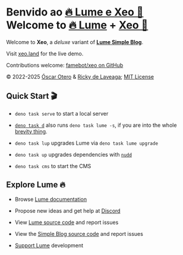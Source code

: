 # Benvido ao [🔥 Lume e Xeo 🧊](https://translate.google.com/?sl=gl&tl=en&text=Lume%20e%20Xeo&op=translate)<br>Welcome to [🔥 Lume](https://translate.google.com/?sl=gl&tl=en&text=Lume&op=translate) + [Xeo 🧊](https://translate.google.com/?sl=gl&tl=en&text=Xeo&op=translate)

Welcome to **Xeo**, a _deluxe_ variant of
[**Lume&nbsp;Simple&nbsp;Blog**](https://lume.land/theme/simple-blog/).

Visit [xeo.land](https://xeo.land) for the live demo.

Contributions welcome: [famebot/xeo on GitHub](https://github.com/famebot/xeo)

&copy; 2022-2025 [Óscar&nbsp;Otero](https://oscarotero.com/) &amp;
[Ricky&nbsp;de&nbsp;Laveaga](https://rdela.com/); [MIT License](./LICENSE.md)

## Quick Start 🎬

- `deno task serve` to start a local server

- [`deno task d`](./deno.json) also runs `deno task lume -s`, if you are into
  the whole
  [brevity&nbsp;thing](https://en.wikiquote.org/wiki/The_Big_Lebowski#Jeffrey_%22The_Dude%22_Lebowski).

- `deno task lup` upgrades Lume via `deno task lume upgrade`

- `deno task up` upgrades dependencies with
  [`nudd`](https://github.com/oscarotero/nudd)

- `deno task cms` to start the CMS

## Explore Lume 🔥

- Browse [Lume documentation](https://lume.land)

- Propose new ideas and get help at [Discord](https://discord.gg/YbTmpACHWB)

- View [Lume source code](https://github.com/lumeland/lume) and report issues

- View the
  [Simple Blog source code](https://github.com/lumeland/theme-simple-blog) and
  report issues

- [Support Lume](https://opencollective.com/lume) development
